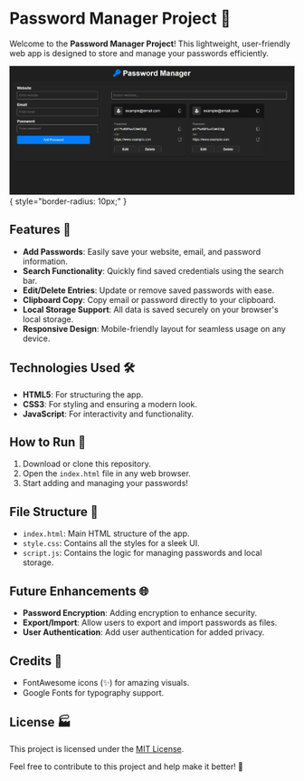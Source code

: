 # Password Manager Project 🔐

Welcome to the **Password Manager Project**! This lightweight, user-friendly web app is designed to store and manage your passwords efficiently.

![Password Manager Banner](./assets/image.png){ style="border-radius: 10px;" } <!-- Replace this with an actual image URL if available -->

## Features 🎉
- **Add Passwords**: Easily save your website, email, and password information.
- **Search Functionality**: Quickly find saved credentials using the search bar.
- **Edit/Delete Entries**: Update or remove saved passwords with ease.
- **Clipboard Copy**: Copy email or password directly to your clipboard.
- **Local Storage Support**: All data is saved securely on your browser's local storage.
- **Responsive Design**: Mobile-friendly layout for seamless usage on any device.

## Technologies Used 🛠️
- **HTML5**: For structuring the app.
- **CSS3**: For styling and ensuring a modern look.
- **JavaScript**: For interactivity and functionality.

## How to Run 🏃
1. Download or clone this repository.
2. Open the `index.html` file in any web browser.
3. Start adding and managing your passwords!

## File Structure 📂
- `index.html`: Main HTML structure of the app.
- `style.css`: Contains all the styles for a sleek UI.
- `script.js`: Contains the logic for managing passwords and local storage.

## Future Enhancements 🌐
- **Password Encryption**: Adding encryption to enhance security.
- **Export/Import**: Allow users to export and import passwords as files.
- **User Authentication**: Add user authentication for added privacy.

## Credits 💖
- FontAwesome icons (✨) for amazing visuals.
- Google Fonts for typography support.

## License 🏭
This project is licensed under the [MIT License](LICENSE).

Feel free to contribute to this project and help make it better! 🎉

